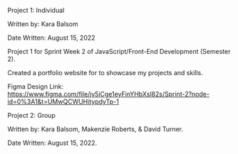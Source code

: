 Project 1: Individual


Written by: Kara Balsom


Date Written: August 15, 2022

Project 1 for Sprint Week 2 of JavaScript/Front-End Development (Semester 2).

Created a portfolio website for to showcase my projects and skills. 

Figma Design Link: https://www.figma.com/file/jv5iCge1eyFinYHbXsl82s/Sprint-2?node-id=0%3A1&t=UMwQCWUHitypdyTp-1

Project 2: Group 


Written by: Kara Balsom, Makenzie Roberts, & David Turner.


Date Written: August 15, 2022.

